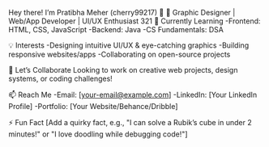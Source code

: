 Hey there! I’m Pratibha Meher (cherry99217) 🌸
🎨 Graphic Designer | Web/App Developer | UI/UX Enthusiast
321
🌱 Currently Learning
 -Frontend: HTML, CSS, JavaScript
 -Backend: Java
 -CS Fundamentals: DSA

💡 Interests
 -Designing intuitive UI/UX & eye-catching graphics
 -Building responsive websites/apps
 -Collaborating on open-source projects

🤝 Let’s Collaborate
 Looking to work on creative web projects, design systems, or coding challenges!

📫 Reach Me
 -Email: [your-email@example.com]
 -LinkedIn: [Your LinkedIn Profile]
-Portfolio: [Your Website/Behance/Dribble]

⚡ Fun Fact
[Add a quirky fact, e.g., "I can solve a Rubik’s cube in under 2 minutes!" or "I love doodling while debugging code!"]
<!---
cherry99217/cherry99217 is a ✨ special ✨ repository because its `README.md` (this file) appears on your GitHub profile.
You can click the Preview link to take a look at your changes.
--->
